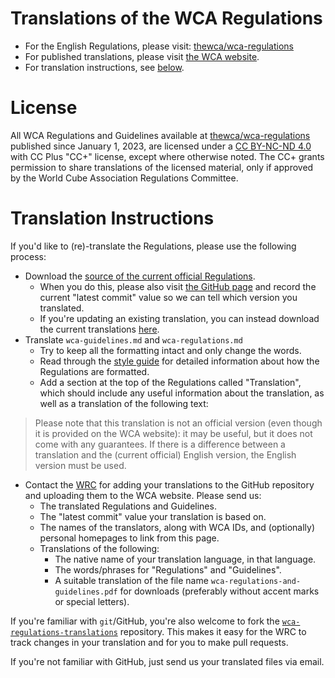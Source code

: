 # Translations of the WCA Regulations

- For the English Regulations, please visit: [thewca/wca-regulations](https://github.com/thewca/wca-regulations)
- For published translations, please visit [the WCA website](https://www.worldcubeassociation.org/regulations/translations/).
- For translation instructions, see [below](#translation-instructions).

# License

All WCA Regulations and Guidelines available at [thewca/wca-regulations](https://github.com/thewca/wca-regulations) published since January 1, 2023, are licensed under a [CC BY-NC-ND 4.0](https://creativecommons.org/licenses/by-nc-nd/4.0/) with CC Plus "CC+" license, except where otherwise noted. The CC+ grants permission to share translations of the licensed material, only if approved by the World Cube Association Regulations Committee.

# Translation Instructions

If you'd like to (re)-translate the Regulations, please use the following process:

- Download the [source of the current official Regulations](https://github.com/thewca/wca-regulations/archive/official.zip).
    - When you do this, please also visit [the GitHub page](https://github.com/thewca/wca-regulations) and record the current "latest commit" value so we can tell which version you translated.
    - If you're updating an existing translation, you can instead download the current translations [here](https://github.com/thewca/wca-regulations-translations/archive/master.zip/).
- Translate `wca-guidelines.md` and `wca-regulations.md`
   - Try to keep all the formatting intact and only change the words.
    - Read through the [style guide](https://github.com/thewca/wca-regulations/blob/official/style-guide.md) for detailed information about how the Regulations are formatted.
    - Add a section at the top of the Regulations called "Translation", which should include any useful information about the translation, as well as a translation of the following text:

> Please note that this translation is not an official version (even though it is provided on the WCA website): it may be useful, but it does not come with any guarantees. If there is a difference between a translation and the (current official) English version, the English version must be used.

 - Contact the [WRC](https://www.worldcubeassociation.org/contact) for adding your translations to the GitHub repository and uploading them to the WCA website. Please send us:
    - The translated Regulations and Guidelines.
    - The "latest commit" value your translation is based on.
    - The names of the translators, along with WCA IDs, and (optionally) personal homepages to link from this page.
    - Translations of the following:
        - The native name of your translation language, in that language.
        - The words/phrases for "Regulations" and "Guidelines".
        - A suitable translation of the file name `wca-regulations-and-guidelines.pdf` for downloads (preferably without accent marks or special letters).

If you're familiar with `git`/GitHub, you're also welcome to fork the [`wca-regulations-translations`](https://github.com/thewca/wca-regulations-translations) repository. This makes it easy for the WRC to track changes in your translation and for you to make pull requests.

If you're not familiar with GitHub, just send us your translated files via email.
